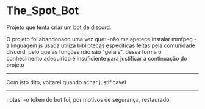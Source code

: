 # The_Spot_Bot
Projeto que tenta criar um bot de discord.

O projeto foi abandonado uma vez que:
-não me apetece instalar mmfpeg
-a linguagem js usada utiliza bibliotecas especificas feitas pela comunidade discord, pelo que as funções não são "gerais", dessa forma o conhecimento adequirido é insuficiente para justificar a continuação do projeto
_________________________________________
Com isto dito, voltarei quando achar justificavel

_________________________________________
notas:
-o token do bot foi, por motivos de segurança, restaurado.
